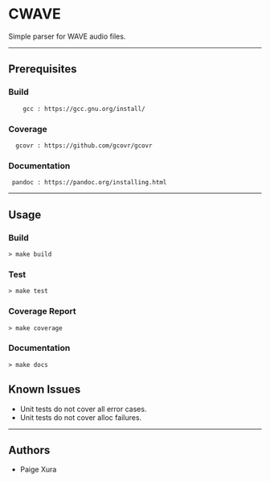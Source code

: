 # CWAVE

Simple parser for WAVE audio files.

---

## Prerequisites

### Build
```
    gcc : https://gcc.gnu.org/install/
```
### Coverage
```
  gcovr : https://github.com/gcovr/gcovr
```
### Documentation
```
 pandoc : https://pandoc.org/installing.html
```

---

## Usage

### Build

`> make build`

### Test

`> make test`

### Coverage Report

`> make coverage`

### Documentation

`> make docs`

## Known Issues
- Unit tests do not cover all error cases.
- Unit tests do not cover alloc failures.

---

## Authors
- Paige Xura
